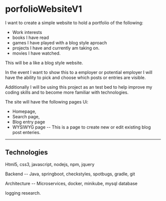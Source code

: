 # porfolioWebsiteV1


I want to create a simple website to hold a 
portfolio of the following:

- Work interests
- books I have read
- games I have played with a blog style aproach
- projects I have and currently am taking on.
- movies I have watched. 

This will be a like a blog style website.

In the event I want to show this to a employer or potential 
employer I will have the ability to pick and choose which 
posts or entries are visible. 

Additionally I will be using this project as an test bed to 
help improve my coding skills and to become more familiar with 
technologies.

The site will have the following pages
Ui:
- Homepage,
- Search page,
- Blog entry page
- WYSIWYG page -- This is a page to create new or edit existing blog post enteries.

--------
Technologies
-------
Html5, css3, javascript, nodejs, npm, jquery

Backend -- 
Java, springboot, checkstyles, spotbugs, gradle, git

Architecture -- 
Microservices, docker, minikube, mysql database

logging research.



